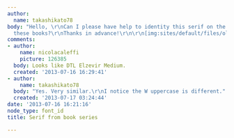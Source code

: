 ```yaml
---
author:
  name: takashikato78
body: "Hello, \r\nCan I please have help to identity this serif on the cover from
  these books?\r\nThanks in advance!\r\n\r\n[img:sites/default/files/old-images/50years1_6650.jpg]\r\n[img:sites/default/files/old-images/Autonomy1_5147.jpg]\r\n[img:sites/default/files/old-images/Bio1_6079.jpg]\r\n[img:sites/default/files/old-images/Donogoo1_4818.jpg]\r\n[img:sites/default/files/old-images/Off1_4818.jpg]\r\n"
comments:
- author:
    name: nicolacaleffi
    picture: 126385
  body: Looks like DTL Elzevir Medium.
  created: '2013-07-16 16:29:41'
- author:
    name: takashikato78
  body: "Yes. Very similar.\r\nI notice the W uppercase is different."
  created: '2013-07-17 03:24:44'
date: '2013-07-16 16:21:16'
node_type: font_id
title: Serif from book series

---
```

